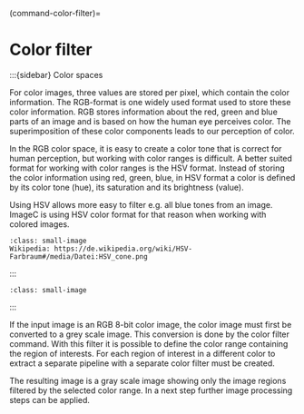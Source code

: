 
(command-color-filter)=
# Color filter

:::{sidebar} Color spaces

For color images, three values are stored per pixel, which contain the color information.
The RGB-format is one widely used format used to store these color information.
RGB stores information about the red, green and blue parts of an image and is based on how the human eye perceives color.
The superimposition of these color components leads to our perception of color.  

In the RGB color space, it is easy to create a color tone that is correct for human perception, but working with color ranges is difficult.
A better suited format for working with color ranges is the HSV format.
Instead of storing the color information using red, green, blue, in HSV format a color is defined by its color tone (hue), its saturation and its brightness (value).

Using HSV allows more easy to filter e.g. all blue tones from an image.
ImageC is using HSV color format for that reason when working with colored images.

```{figure} images/wikipedia_hsv_color_tone.png
:class: small-image
Wikipedia: https://de.wikipedia.org/wiki/HSV-Farbraum#/media/Datei:HSV_cone.png
```

:::


```{figure} images/screenshot_command_color_filter.png
:class: small-image
```
:::

If the input image is an RGB 8-bit color image, the color image must first be converted to a grey scale image.
This conversion is done by the color filter command.
With this filter it is possible to define the color range containing the region of interests.
For each region of interest in a different color to extract a separate pipeline with a separate color filter must be created.

The resulting image is a gray scale image showing only the image regions filtered by the selected color range.
In a next step further image processing steps can be applied.
